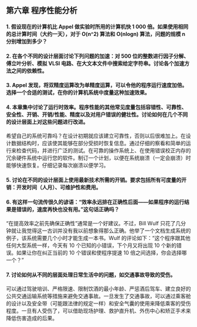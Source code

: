 ## 第六章 程序性能分析

**<h4 id = "1">1. 假设现在的计算机比 Appel 做实验时所用的计算机快 1 000 倍。如果使用相同的总计算时间（大约一天），对于 O(n^2) 算法和 O(nlogn) 算法，问题的规模 n 分别增加到多少？</h4>**

**<h4 id = "2">2. 在各个不同的设计层面讨论下列问题的加速：对 500 位的整数进行因子分解、傅立叶分析、模拟 VLSI 电路、在大文本文件中搜索给定字符串。讨论各个加速方法之间的依赖性。</h4>**

**<h4 id = "3">3. Appel 发现，将双精度运算改为单精度运算，可以令他的程序运行速度加倍。选择一个合适的测试，在你的计算机系统中度量这种加速效果。</h4>**

**<h4 id = "4">4. 本章集中讨论了运行时效率。程序性能的其他常见度量包括容错性、可靠性、安全性、开销、开销/性能、精度以及对用户错误的健壮性。讨论如何在几个不同的设计层面上对这些问题进行改进。</h4>**

希望自己的系统可靠吗？在设计初期就应该建立可靠性，否则以后很难加上。在设计数据结构时，应该使其能够在部分受损时恢复信息。通过仔细的察看和简单的运行来检查代码，并进行广泛的测试。在可靠的操作系统上、在使用错误校正内存的冗余硬件系统中运行您的软件。制订一个计划，以便在系统崩溃（一定会崩溃）时能够快速恢复。仔细记录每次崩溃以便学习。

**<h4 id = "5">5. 讨论在不同的设计层面上使用最新技术所需的开销。要求包括所有可度量的开销：开发时间（人月）、可维护性和费用。</h4>**

**<h4 id = "6">6. 有这样一句流传很久的谚语：“效率永远排在正确性后面——如果程序的运行结果是错误的，速度再快也没有用。”这句话正确吗？</h4>**

“在提高效率之前先确保正确性”通常是一个好建议。不过，Bill Wulf 只花了几分钟就让我觉得这一古训并没有我以前想象得那么正确。他举了一个文档生成系统的例子，该系统需要几个小时才能生成一本书。Wulf 的评论如下：“这个程序跟其他任何大型系统一样，今天有 10 个已知的小错误，下个月又将出现 10 个新的错误。如果让你在纠正当前的 10 个错误和使程序提速 10 倍之间选择，你会选择哪一个？”

**<h4 id = "7">7. 讨论如何从不同的层面处理日常生活中的问题，如交通事故导致的受伤。</h4>**

可以通过驾驶培训、严格限速、限制饮酒的最小年龄、严惩酒后驾车、建立良好的公共交通运输系统等措施来避免交通事故。一旦发生了交通事故，可以通过乘客舱的设计以及安全带（可能跟法律的规定一样）和安全气囊的使用来降低乘客的受伤程度。一旦有人受伤了，可以借助现场护理、救护直升机、外伤中心和矫正手术来降低伤害造成的后果。
